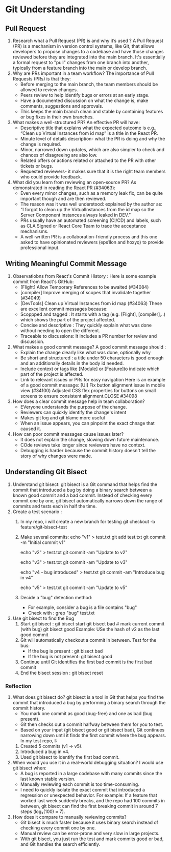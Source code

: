 # Git Understanding 
## Pull Request 
1. Research what a Pull Request (PR) is and why it’s used ?
    A Pull Request (PR) is a mechanism in version control systems, like Git, that allows developers to propose changes to a codebase and have those changes reviewed before they are integrated into the main branch. It's essentially a formal request to "pull" changes from one branch into another, typically from a feature branch into the main or develop branch. 
2. Why are PRs important in a team workflow?
    The importance of Pull Requests (PRs) is that they:  
    - Before merging to the main branch, the team members should be allowed to review changes. 
    - Peers review to help identify bugs or errors at an early stage. 
    - Have a documented discussion on what the change is, make comments, suggestions and approvals. 
    - This keeps the main branch clean and stable by containing features or bug fixes in their own branches.
3. What makes a well-structured PR?
    An effective PR will have:  
    - Descriptive title that explains what the expected outcome is e.g., “Clean up Virtual Instances from id map” is a title in the React PR. 
    - Minute level of details description- what the PR is doing and why the change is required. 
    - Minor, narrowed down updates, which are also simpler to check and chances of disagreeing are also low.
    - Related offers or actions related or attached to the PR with other tickets or bugs. 
    - Requested reviewers- it makes sure that it is the right team members who could provide feedback.
4. What did you learn from reviewing an open-source PR?
    As demonstrated in reading the React PR (#34063):  
    - Even every minor changes, such as a memory leak fix, can be quite important though and are then reviewed.
    - The reason was it was well understood: explained by the author as: “I forgot to clean up the VirtualInstances from the id map so the Server Component instances always leaked in DEV.” 
    - PRs usually have an automated screening (CI/CD) and labels, such as CLA Signed or React Core Team to trace the acceptance mechanisms. 
    - A well-written PR is a collaboration-friendly process and this one asked to have opinionated reviewers (eps1lon and hoxyq) to provide professional input.
## Writing Meaningful Commit Message 
1. Observatiobns from React's Commit History :
    Here is some example commit from React's GitHub:
    - [Flight] Allow Temporary References to be awaited (#34084)
    - [compiler] Improve merging of scopes that invalidate together (#34049)
    - [DevTools] Clean up Virtual Instances from id map (#34063)
    These are excellent commit messages because:
    - Scoppped and tagged : It starts with a tag (e.g. [Flight], [compiler],..) which shows the part of the project affected.
    - Concise and descriptive : They quickly explain what was done without needing to open the different.
    - Traceable to discussions: It includes a PR number for review and discussion.
2. What makes a good commit message?
    A good commit message should :
    - Explain the change clearly like what was done, optionally why 
    - Be short and structured : a title under 50 characters is good enough and an additionally details in the body id needed.
    - Include context or tags like [Module] or [Feature]to indicate which part of the project is affected.
    - Link to relevant issues or PRs for easy navigation 
    Here is an example of a good commit message:
    [UI] Fix button alignment issue in mobile view (#34100)
    Adjusted CSS flex properties for buttons on small screens to ensure consistent alignment.CLOSE #34098
3. How does a clear commit message help in team collaboration?
    - EVeryone understands the purpose of the change.
    - Reviewers can quickly identify the change's intent
    - Makes git log and git blame more useful 
    - When an issue appears, you can pinpoint the exact chnage that caused it.
4. How can poor commit messages cause issues later?
    - It does not explain the change, slowing down future maintenance.
    - COde reviews take longer since reviewers have no context.
    - Debugging is harder because the commit history doesn't tell the story of why changes were made.
## Understanding Git Bisect
1. Understand git bisect:
    git bisect is a Git command that helps find the commit that introduced a bug by doing a binary search between a known good commit and a bad commit.
    Instead of checking every commit one by one, git bisect automatically narrows down the range of commits and tests each in half the time.
2. Create a test scenario :
    1. In my repo, i will create a new branch for testing 
        git checkout -b feature/git-bisect-test
    2. Make several commits:
        echo "v1" > test.txt
        git add test.txt
        git commit -m "Initial commit v1"

        echo "v2" > test.txt
        git commit -am "Update to v2"

        echo "v3" > test.txt
        git commit -am "Update to v3"

        echo "v4 - bug introduced" > test.txt
        git commit -am "Introduce bug in v4"

        echo "v5" > test.txt
        git commit -am "Update to v5"
    3. Decide a "bug" detection method:
        - For example, consider a bug is a file contains "bug"
        - Check with : 
        grep "bug" test.txt
3. Use git bisect to find the Bug
    1. Start git bisect :
        git bisect start
        git bisect bad  # mark current commit (with bug)
        git bisect good <commit-hash-of-known-good>
        Example: USe the hash of v2 as the last good commit 
    2. Git will automatically checkout a commit in between. Test for the bus:
        - If the bug is present : 
        git bisect bad
        - If the bug is not present:
        git bisect good
    3. Continue until Git identifies the first bad commit
    <commit-hash> is the first bad commit
    4. End the bisect session :
    git bisect reset 
### Reflection 
1. What does git bisect do?
    git bisect is a tool in Git that helps you find the commit that introduced a bug by performing a binary search through the commit history.
    - You mark one commit as good (bug-free) and one as bad (bug present).
    - Git then checks out a commit halfway between them for you to test.
    - Based on your input (git bisect good or git bisect bad), Git continues narrowing down until it finds the first commit where the bug appears.
    In my test repo, I:
    1. Created 5 commits (v1 → v5).
    2. Introduced a bug in v4.
    3. Used git bisect to identify the first bad commit.
2. When would you use it in a real-world debugging situation?
    I would use git bisect when:
    - A bug is reported in a large codebase with many commits since the last known stable version.
    - Manually reviewing each commit is too time-consuming.
    - I need to quickly isolate the exact commit that introduced a regression or unexpected behavior.
    For example:
    If a feature that worked last week suddenly breaks, and the repo had 100 commits in between, git bisect can find the first breaking commit in around 7 steps (log₂(100) ≈ 7).
3. How does it compare to manually reviewing commits?
    - Git bisect is much faster because it uses binary search instead of checking every commit one by one.
    - Manual review can be error-prone and very slow in large projects.
    - With git bisect, you just run the test and mark commits good or bad, and Git handles the search efficiently.
